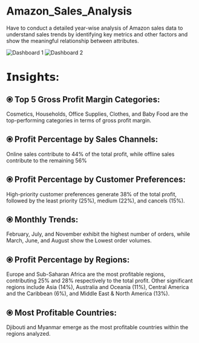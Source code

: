 # Amazon_Sales_Analysis

Have to conduct a detailed year-wise analysis of Amazon sales data to understand sales trends by identifying key metrics and other factors and show the meaningful relationship between attributes.

![Dashboard 1](https://github.com/CoderNitu/Amazon_Sales_Analysis/assets/87817227/3799a9d8-7f7d-4612-acf3-4bedb3f42a84)
![Dashboard 2](https://github.com/CoderNitu/Amazon_Sales_Analysis/assets/87817227/968ee29e-2313-4df2-8504-095fe528ce7e)

# 𝗜𝗻𝘀𝗶𝗴𝗵𝘁𝘀:

## ⦿ Top 5 Gross Profit Margin Categories:
Cosmetics, Households, Office Supplies, Clothes, and Baby Food are the top-performing categories in terms of gross profit margin.

## ⦿ Profit Percentage by Sales Channels:
Online sales contribute to 44% of the total profit, while offline sales contribute to the remaining 56%

## ⦿ Profit Percentage by Customer Preferences:
   High-priority customer preferences generate 38% of the total profit, followed by the least priority (25%), medium (22%), and cancels (15%).

## ⦿ Monthly Trends:
  February, July, and November exhibit the highest number of orders, while March, June, and August show the Lowest order volumes.

## ⦿ Profit Percentage by Regions:
Europe and Sub-Saharan Africa are the most profitable regions, contributing 25% and 28% respectively to the total profit. Other significant regions include Asia (14%), Australia and Oceania (11%), Central America and the Caribbean (6%), and Middle East & North America (13%).

## ⦿ Most Profitable Countries:
Djibouti and Myanmar emerge as the most profitable countries within the regions analyzed.

